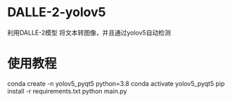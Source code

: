 # DALLE-2-yolov5
利用DALLE-2模型 将文本转图像，并且通过yolov5自动检测

# 使用教程
conda create -n yolov5_pyqt5 python=3.8
conda activate yolov5_pyqt5
pip install -r requirements.txt
python main.py
 
